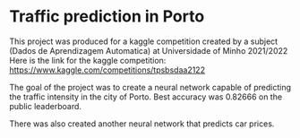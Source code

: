 # Traffic prediction in Porto

This project was produced for a kaggle competition created by a subject (Dados de Aprendizagem Automatica) at Universidade of Minho 2021/2022
Here is the link for the kaggle competition: https://www.kaggle.com/competitions/tpsbsdaa2122

The goal of the project was to create a neural network capable of predicting the traffic intensity in the city of Porto.
Best accuracy was 0.82666 on the public leaderboard.


There was also created another neural network that predicts car prices.

